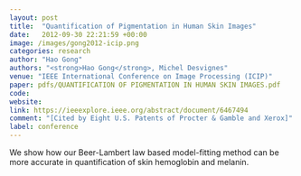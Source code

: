 ```yaml
---
layout: post
title:  "Quantification of Pigmentation in Human Skin Images"
date:   2012-09-30 22:21:59 +00:00
image: /images/gong2012-icip.png
categories: research
author: "Hao Gong"
authors: "<strong>Hao Gong</strong>, Michel Desvignes"
venue: "IEEE International Conference on Image Processing (ICIP)"
paper: pdfs/QUANTIFICATION OF PIGMENTATION IN HUMAN SKIN IMAGES.pdf
code:
website:
link: https://ieeexplore.ieee.org/abstract/document/6467494
comment: "[Cited by Eight U.S. Patents of Procter & Gamble and Xerox]"
label: conference
---
```

We show how our Beer-Lambert law based model-fitting method can be more accurate in quantification of skin hemoglobin and melanin. 
